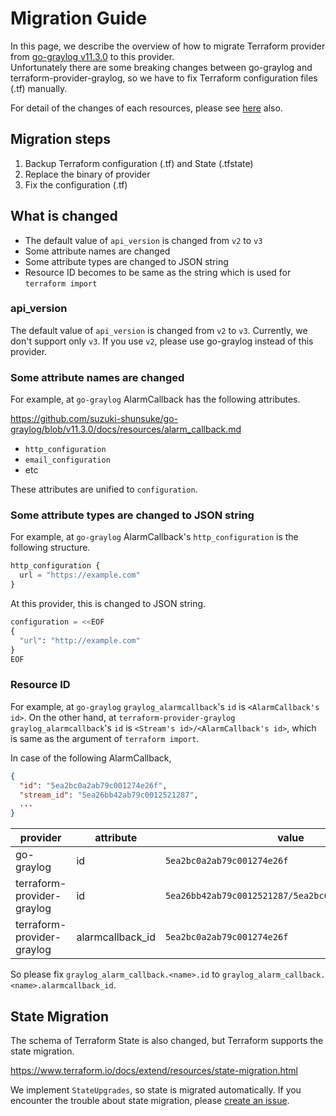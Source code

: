 # Migration Guide

In this page, we describe the overview of how to migrate Terraform provider from [go-graylog v11.3.0](https://github.com/suzuki-shunsuke/go-graylog/tree/v11.3.0) to this provider.  
Unfortunately there are some breaking changes between go-graylog and terraform-provider-graylog, so
we have to fix Terraform configuration files (.tf) manually.

For detail of the changes of each resources, please see [here](migration/detail.md) also.

## Migration steps

1. Backup Terraform configuration (.tf) and State (.tfstate)
1. Replace the binary of provider
1. Fix the configuration (.tf)

## What is changed

* The default value of `api_version` is changed from `v2` to `v3`
* Some attribute names are changed
* Some attribute types are changed to JSON string
* Resource ID becomes to be same as the string which is used for `terraform import`

### api_version

The default value of `api_version` is changed from `v2` to `v3`.
Currently, we don't support only `v3`.
If you use `v2`, please use go-graylog instead of this provider.

### Some attribute names are changed

For example, at `go-graylog` AlarmCallback has the following attributes.

https://github.com/suzuki-shunsuke/go-graylog/blob/v11.3.0/docs/resources/alarm_callback.md

* `http_configuration`
* `email_configuration`
* etc

These attributes are unified to `configuration`.

### Some attribute types are changed to JSON string

For example, at `go-graylog` AlarmCallback's `http_configuration` is the following structure.

```tf
http_configuration {
  url = "https://example.com"
}
```

At this provider, this is changed to JSON string.

```tf
configuration = <<EOF
{
  "url": "http://example.com"
}
EOF
```

### Resource ID

For example, at `go-graylog` `graylog_alarmcallback`'s `id` is `<AlarmCallback's id>`.
On the other hand, at `terraform-provider-graylog` `graylog_alarmcallback`'s `id` is `<Stream's id>/<AlarmCallback's id>`, which is same as the argument of `terraform import`.

In case of the following AlarmCallback,

```json
{
  "id": "5ea2bc0a2ab79c001274e26f",
  "stream_id": "5ea26bb42ab79c0012521287",
  ...
}
```

provider | attribute | value
--- | ---- | ---
go-graylog | id | `5ea2bc0a2ab79c001274e26f`
terraform-provider-graylog | id | `5ea26bb42ab79c0012521287/5ea2bc0a2ab79c001274e26f`
terraform-provider-graylog | alarmcallback_id | `5ea2bc0a2ab79c001274e26f`

So please fix `graylog_alarm_callback.<name>.id` to `graylog_alarm_callback.<name>.alarmcallback_id`.

## State Migration

The schema of Terraform State is also changed, but Terraform supports the state migration.

https://www.terraform.io/docs/extend/resources/state-migration.html

We implement `StateUpgrades`, so state is migrated automatically.
If you encounter the trouble about state migration, please [create an issue](https://github.com/terraform-provider-graylog/terraform-provider-graylog/issues/new).
